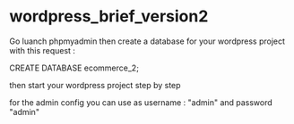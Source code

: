 # wordpress_brief_version2

Go luanch phpmyadmin then create a database for your wordpress project with this request : 

CREATE DATABASE ecommerce_2;

then start your wordpress project step by step

for the admin config you can use as username : "admin" and password "admin"
